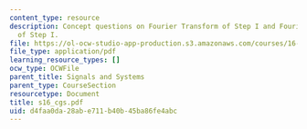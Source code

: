 ```yaml
---
content_type: resource
description: Concept questions on Fourier Transform of Step I and Fourier Transform
  of Step I.
file: https://ol-ocw-studio-app-production.s3.amazonaws.com/courses/16-01-unified-engineering-i-ii-iii-iv-fall-2005-spring-2006/d4faa0da28abe711b40b45ba86fe4abc_s16_cgs.pdf
file_type: application/pdf
learning_resource_types: []
ocw_type: OCWFile
parent_title: Signals and Systems
parent_type: CourseSection
resourcetype: Document
title: s16_cgs.pdf
uid: d4faa0da-28ab-e711-b40b-45ba86fe4abc
---
```

